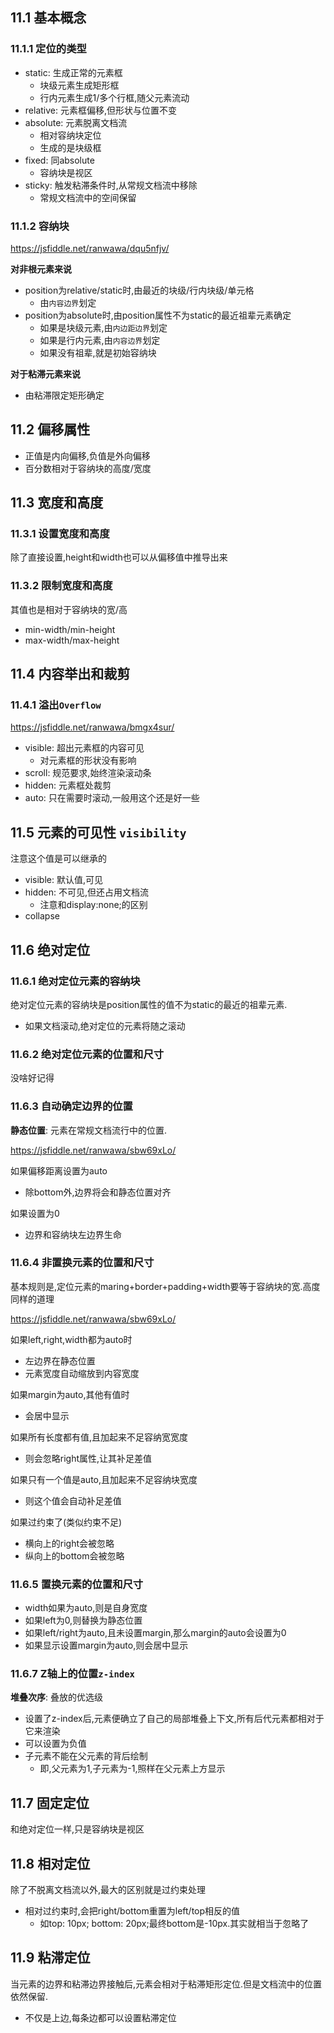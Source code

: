 ## 11.1 基本概念
### 11.1.1 定位的类型
- static: 生成正常的元素框
  - 块级元素生成矩形框
  - 行内元素生成1/多个行框,随父元素流动
- relative: 元素框偏移,但形状与位置不变
- absolute: 元素脱离文档流
  - 相对容纳块定位
  - 生成的是块级框
- fixed: 同absolute
  - 容纳块是视区
- sticky: 触发粘滞条件时,从常规文档流中移除
  - 常规文档流中的空间保留

### 11.1.2 容纳块

https://jsfiddle.net/ranwawa/dqu5nfjv/

**对非根元素来说**
- position为relative/static时,由最近的块级/行内块级/单元格
  - 由`内容边界`划定
- position为absolute时,由position属性不为static的最近祖辈元素确定
  - 如果是块级元素,由`内边距边界`划定
  - 如果是行内元素,由`内容边界`划定
  - 如果没有祖辈,就是初始容纳块

**对于粘滞元素来说**
- 由粘滞限定矩形确定
## 11.2 偏移属性
- 正值是内向偏移,负值是外向偏移
- 百分数相对于容纳块的高度/宽度

## 11.3 宽度和高度

### 11.3.1 设置宽度和高度
除了直接设置,height和width也可以从偏移值中推导出来

### 11.3.2 限制宽度和高度
其值也是相对于容纳块的宽/高
- min-width/min-height
- max-width/max-height

## 11.4 内容举出和裁剪
### 11.4.1 溢出`Overflow`

https://jsfiddle.net/ranwawa/bmgx4sur/

- visible: 超出元素框的内容可见
  - 对元素框的形状没有影响
- scroll: 规范要求,始终渲染滚动条
- hidden: 元素框处裁剪
- auto: 只在需要时滚动,一般用这个还是好一些

## 11.5 元素的可见性 `visibility` 

注意这个值是可以继承的
- visible: 默认值,可见
- hidden: 不可见,但还占用文档流
  - 注意和display:none;的区别
- collapse
## 11.6 绝对定位
### 11.6.1 绝对定位元素的容纳块
绝对定位元素的容纳块是position属性的值不为static的最近的祖辈元素.
- 如果文档滚动,绝对定位的元素将随之滚动
### 11.6.2 绝对定位元素的位置和尺寸
没啥好记得
### 11.6.3 自动确定边界的位置
**静态位置**: 元素在常规文档流行中的位置.

https://jsfiddle.net/ranwawa/sbw69xLo/ 

如果偏移距离设置为auto
 - 除bottom外,边界将会和静态位置对齐
 
 如果设置为0
 - 边界和容纳块左边界生命
 
 ### 11.6.4 非置换元素的位置和尺寸
 基本规则是,定位元素的maring+border+padding+width要等于容纳块的宽.高度同样的道理

https://jsfiddle.net/ranwawa/sbw69xLo/
 
 如果left,right,width都为auto时
 - 左边界在静态位置
 - 元素宽度自动缩放到内容宽度
 
 如果margin为auto,其他有值时
 - 会居中显示
 
 如果所有长度都有值,且加起来不足容纳宽宽度
 - 则会忽略right属性,让其补足差值
 
 如果只有一个值是auto,且加起来不足容纳块宽度
 - 则这个值会自动补足差值
 
 如果过约束了(类似约束不足)
 - 横向上的right会被忽略
 - 纵向上的bottom会被忽略
 
 ### 11.6.5 置换元素的位置和尺寸
 - width如果为auto,则是自身宽度
 - 如果left为0,则替换为静态位置
 - 如果left/right为auto,且未设置margin,那么margin的auto会设置为0
 - 如果显示设置margin为auto,则会居中显示
 
 ### 11.6.7 Z轴上的位置`z-index`
 **堆叠次序**: 叠放的优选级
 - 设置了z-index后,元素便确立了自己的局部堆叠上下文,所有后代元素都相对于它来渲染
 - 可以设置为负值
 - 子元素不能在父元素的背后绘制
   - 即,父元素为1,子元素为-1,照样在父元素上方显示
## 11.7 固定定位
和绝对定位一样,只是容纳块是视区
## 11.8 相对定位
除了不脱离文档流以外,最大的区别就是过约束处理
- 相对过约束时,会把right/bottom重置为left/top相反的值
  - 如top: 10px; bottom: 20px;最终bottom是-10px.其实就相当于忽略了
## 11.9 粘滞定位
当元素的边界和粘滞边界接触后,元素会相对于粘滞矩形定位.但是文档流中的位置依然保留.
- 不仅是上边,每条边都可以设置粘滞定位